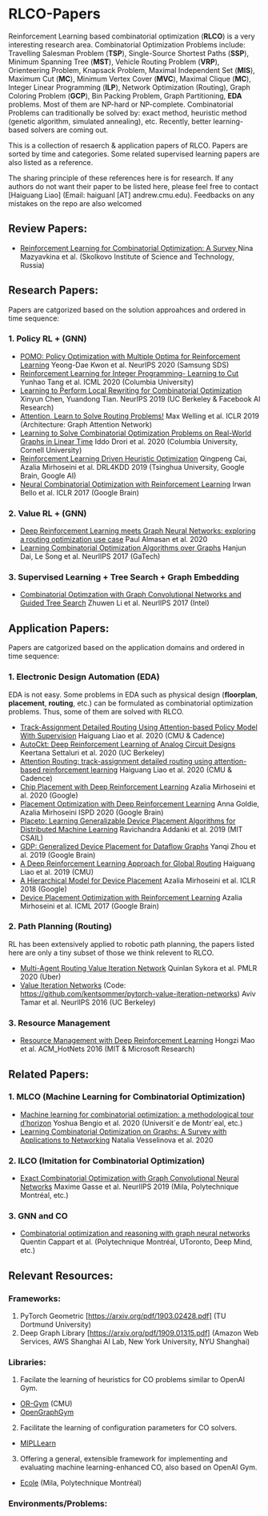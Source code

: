 # RLCO-Papers

Reinforcement Learning based combinatorial optimization (**RLCO**) is a very interesting research area. 
Combinatorial Optimization Problems include: Travelling Salesman Problem (**TSP**), Single-Source Shortest Paths (**SSP**), Minimum Spanning Tree (**MST**), Vehicle Routing Problem (**VRP**), Orienteering Problem, Knapsack Problem, Maximal Independent Set (**MIS**), Maximum Cut (**MC**), Minimum Vertex Cover (**MVC**), Maximal Clique (**MC**), Integer Linear Programming (**ILP**), Network Optimization (Routing), Graph Coloring Problem (**GCP**), Bin Packing Problem, Graph Partitioning, **EDA** problems. Most of them are NP-hard or NP-complete. 
Combinatorial Problems can traditionally be solved by: exact method, heuristic method (genetic algorithm, simulated annealing), etc. Recently, better learning-based solvers are coming out. 

This is a collection of resaerch & application papers of RLCO. Papers are sorted by time and categories. Some related supervised learning papers are also listed as a reference.


The sharing principle of these references here is for research. If any authors do not want their paper to be listed here, please feel free to contact [Haiguang Liao]  (Email: haiguanl [AT] andrew.cmu.edu). Feedbacks on any mistakes on the repo are also welcomed

## Review Papers:
* [Reinforcement Learning for Combinatorial Optimization: A Survey
](https://arxiv.org/pdf/2003.03600.pdf) Nina Mazyavkina et al. (Skolkovo Institute of Science and Technology, Russia)

## Research Papers:
Papers are catgorized based on the solution approahces and ordered in time sequence:
### 1. Policy RL + (GNN)
* [POMO: Policy Optimization with Multiple Optima for Reinforcement Learning](https://arxiv.org/pdf/2010.16011.pdf) Yeong-Dae Kwon et al. NeurIPS 2020 (Samsung SDS)
* [Reinforcement Learning for Integer Programming- Learning to Cut](https://proceedings.icml.cc/static/paper_files/icml/2020/943-Paper.pdf) Yunhao Tang et al. ICML 2020 (Columbia University)
* [Learning to Perform Local Rewriting for Combinatorial Optimization](https://arxiv.org/pdf/1810.00337.pdf) Xinyun Chen, Yuandong Tian. NeurIPS 2019 (UC Berkeley & Facebook AI Research)
* [Attention, Learn to Solve Routing Problems!](https://arxiv.org/pdf/1803.08475.pdf?source=post_page---------------------------) Max Welling et al. ICLR 2019 (Architecture: Graph Attention Network)
* [Learning to Solve Combinatorial Optimization
Problems on Real-World Graphs in Linear Time](https://arxiv.org/pdf/2006.03750.pdf) Iddo Drori et al. 2020 (Columbia University, Cornell University)
* [Reinforcement Learning Driven Heuristic Optimization](https://arxiv.org/pdf/1906.06639.pdf) Qingpeng Cai, Azalia Mirhoseini et al. DRL4KDD 2019 (Tsinghua University, Google Brain, Google AI)
* [Neural Combinatorial Optimization with Reinforcement Learning](https://arxiv.org/pdf/1611.09940.pdf) Irwan Bello et al. ICLR 2017 (Google Brain)


### 2. Value RL + (GNN)
* [Deep Reinforcement Learning meets Graph Neural
Networks: exploring a routing optimization use case](https://arxiv.org/pdf/1803.08475.pdf?source=post_page---------------------------) Paul Almasan et al. 2020
* [Learning Combinatorial Optimization Algorithms over Graphs](https://arxiv.org/pdf/1704.01665.pdf) Hanjun Dai, Le Song et al. NeurlIPS 2017 (GaTech) 

### 3. Supervised Learning + Tree Search + Graph Embedding
* [Combinatorial Optimzation with Graph Convolutional Networks and Guided Tree Search](https://papers.nips.cc/paper/7335-combinatorial-optimization-with-graph-convolutional-networks-and-guided-tree-search.pdf) Zhuwen Li et al. NeurlIPS 2017 (Intel)

## Application Papers:
Papers are catgorized based on the application domains and ordered in time sequence:
### 1. Electronic Design Automation (EDA)
EDA is not easy. Some problems in EDA such as physical design (**floorplan**, **placement**, **routing**, etc.) can be formulated as combinatorial optimization problems. Thus, some of them are solved with RLCO.
* [Track-Assignment Detailed Routing Using Attention-based Policy Model With Supervision](https://arxiv.org/pdf/2010.13702.pdf) Haiguang Liao et al. 2020 (CMU & Cadence)
* [AutoCkt: Deep Reinforcement Learning of Analog Circuit Designs
](https://arxiv.org/pdf/2001.01808.pdf) Keertana Settaluri et al. 2020 (UC Berkeley)
* [Attention Routing: track-assignment detailed routing using attention-based reinforcement learning](https://arxiv.org/pdf/2004.09473.pdf) Haiguang Liao et al. 2020 (CMU & Cadence)
* [Chip Placement with Deep Reinforcement Learning](https://arxiv.org/pdf/2004.10746.pdf) Azalia Mirhoseini et al. 2020 (Google)
* [Placement Optimization with Deep Reinforcement Learning](https://dl.acm.org/doi/pdf/10.1145/3372780.3378174
) Anna Goldie, Azalia Mirhoseini ISPD 2020 (Google Brain) 
 * [Placeto: Learning Generalizable Device Placement
Algorithms for Distributed Machine Learning](https://arxiv.org/pdf/1906.08879.pdf) Ravichandra Addanki et al. 2019 (MIT CSAIL)
* [GDP: Generalized Device Placement for Dataflow Graphs](https://arxiv.org/pdf/1910.01578.pdf) Yanqi Zhou et al. 2019 (Google Brain)
* [A Deep Reinforcement Learning Approach for Global Routing](https://arxiv.org/pdf/1906.08809.pdf) Haiguang Liao et al. 2019 (CMU)
* [A Hierarchical Model for Device Placement](https://arxiv.org/pdf/1906.06639.pdf) Azalia Mirhoseini et al. ICLR 2018 (Google)
* [Device Placement Optimization with Reinforcement Learning](https://arxiv.org/pdf/1706.04972.pdf) Azalia Mirhoseini et al. ICML 2017 (Google Brain)
 
 ### 2. Path Planning (Routing)
 RL has been extensively applied to robotic path planning, the papers listed here are only a tiny subset of those we think relevent to RLCO. 
* [Multi-Agent Routing Value Iteration Network](https://arxiv.org/pdf/2007.05096.pdf) Quinlan Sykora et al. PMLR 2020 (Uber)
 * [Value Iteration Networks](https://arxiv.org/pdf/1602.02867.pdf) (Code: https://github.com/kentsommer/pytorch-value-iteration-networks) Aviv Tamar et al. NeurlIPS 2016 (UC Berkeley)

 ### 3. Resource Management
 * [Resource Management with Deep Reinforcement Learning](https://www.cl.cam.ac.uk/~ey204/teaching/ACS/R244_2018_2019/papers/mao_HOTNETS_2016.pdf) Hongzi Mao et al. ACM_HotNets 2016 (MIT & Microsoft Research)

 
 ## Related Papers:
### 1. MLCO (Machine Learning for Combinatorial Optimization)
* [Machine learning for combinatorial optimization: a methodological tour d’horizon](https://arxiv.org/pdf/1811.06128.pdf) Yoshua Bengio et al. 2020 (Universit´e de Montr´eal, etc.)
* [Learning Combinatorial Optimization on Graphs: A Survey with Applications to Networking](https://arxiv.org/pdf/2005.11081.pdf) Natalia Vesselinova et al. 2020
### 2. ILCO (Imitation for Combinatorial Optimization)
* [Exact Combinatorial Optimization
with Graph Convolutional Neural Networks](https://arxiv.org/pdf/1906.01629.pdf) Maxime Gasse et al. NeurlIPS 2019 (Mila, Polytechnique Montréal, etc.)
### 3. GNN and CO
* [Combinatorial optimization and reasoning with graph neural networks](https://arxiv.org/pdf/2102.09544.pdf) Quentin Cappart et al. (Polytechnique Montréal, UToronto, Deep Mind, etc.)


 ## Relevant Resources:
 ### Frameworks:
 1. PyTorch Geometric [https://arxiv.org/pdf/1903.02428.pdf] (TU Dortmund University)
 2. Deep Graph Library [https://arxiv.org/pdf/1909.01315.pdf] (Amazon Web Services, AWS Shanghai AI Lab, New York University, NYU Shanghai)

 ### Libraries:
 1. Facilate the learning of heuristics for CO problems similar to OpenAI Gym.
 * [OR-Gym](https://arxiv.org/pdf/2008.06319.pdf) (CMU)
 * [OpenGraphGym](https://www.ncbi.nlm.nih.gov/pmc/articles/PMC7302566/) 
 2. Facilitate the learning of configuration parameters for CO solvers. 
 * [MIPLLearn](https://anl-ceeesa.github.io/MIPLearn)
 3. Offering a general, extensible framework for implementing and evaluating machine learning-enhanced CO, also based on OpenAI Gym. 
 * [Ecole](https://arxiv.org/pdf/2011.06069.pdf) (Mila, Polytechnique Montréal)
 ### Environments/Problems:
 
 
 
